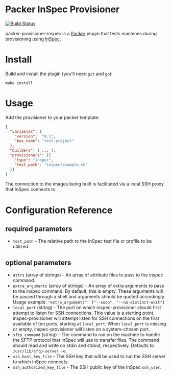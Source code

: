 Packer InSpec Provisioner
=======

[![Build Status](https://img.shields.io/travis/jrbeilke/packer-provisioner-inspec/master.svg)][travis]

[travis]: https://travis-ci.org/jrbeilke/packer-provisioner-inspec

packer-provisioner-inspec is a [Packer](https://packer.io/) plugin that
tests machines during provisioning using [InSpec](https://www.inspec.io/docs/).

Install
======

Build and install the plugin (you'll need ```git``` and ```go```):
````Shell
make install
````

Usage
======

Add the provisioner to your packer template:

```json
{
  "variables": {
    "version":  "0.1",
    "box_name": "test-project"
  },
  "builders": [ ... ],
  "provisioners": [{
    "type": "inspec",
    "test_path": "inspec/example.rb"
  }]
}
```

The connection to the images being built is facilitated via a local SSH proxy that InSpec connects to.

Configuration Reference
======

required parameters
------

- `test_path` - The relative path to the InSpec test file or profile to be utilized.

optional parameters
------

- `attrs` (array of strings) - An array of attribute files to pass to the inspec command.
- `extra_arguments` (array of strings) - An array of extra arguments to pass to the inspec command.
  By default, this is empty. These arguments will be passed through a shell and arguments should be
  quoted accordingly. Usage example: `"extra_arguments": ["--sudo", "--no-distinct-exit"]`
- `local_port` (string) - The port on which inspec-provisioner should first
  attempt to listen for SSH connections. This value is a starting point.
	inspec-provisioner will attempt listen for SSH connections on the first
	available of ten ports, starting at `local_port`. When `local_port` is missing
	or empty, inspec-provisioner will listen on a system-chosen port.
- `sftp_command` (string) - The command to run on the machine to handle the
	SFTP protocol that InSpec will use to transfer files. The command should
	read and write on stdin and stdout, respectively. Defaults to
  `/usr/lib/sftp-server -e`.
- `ssh_host_key_file` - The SSH key that will be used to run the SSH server to which InSpec connects.
- `ssh_authorized_key_file` - The SSH public key of the InSpec `ssh_user`.
